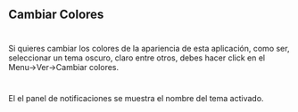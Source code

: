 ## Cambiar Colores
#
Si quieres cambiar los colores de la apariencia de esta aplicación, como ser, seleccionar un tema oscuro, claro entre otros, debes hacer click en el Menu&rarr;Ver&rarr;Cambiar colores.
#
El el panel de notificaciones se muestra el nombre del tema activado.
#
